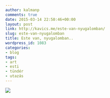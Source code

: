 ```yaml
---
author: kalmanp
comments: true
date: 2015-03-14 22:50:46+00:00
layout: post
link: http://kavics.me/este-van-nyugalomban/
slug: este-van-nyugalomban
title: Este van, nyugalomban..
wordpress_id: 1083
categories:
- blog
tags:
- art
- esti
- tündér
- utazás
---
```


![](http://kavics.me/wp-content/uploads/2015/03/IMG_0026.jpg)
